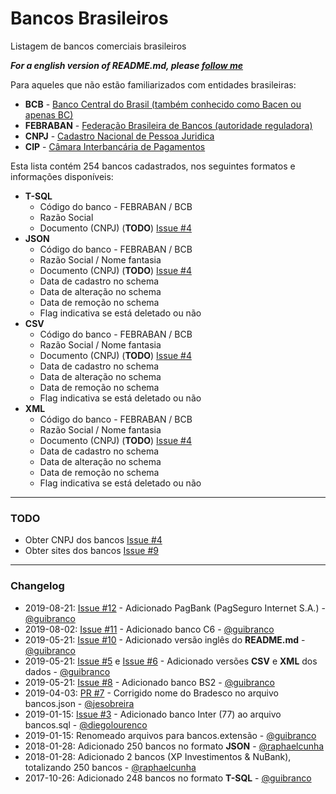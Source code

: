 # Bancos Brasileiros
Listagem de bancos comerciais brasileiros

***For a english version of README.md, please [follow me](https://github.com/guibranco/BancosBrasileiros/blob/master/README.en.md)***

Para aqueles que não estão familiarizados com entidades brasileiras:
- **BCB** - [Banco Central do Brasil (também conhecido como Bacen ou apenas BC)](https://www.bcb.gov.br/)
- **FEBRABAN** - [Federação Brasileira de Bancos (autoridade reguladora)](https://portal.febraban.org.br)
- **CNPJ** - [Cadastro Nacional de Pessoa Juridica](http://receita.economia.gov.br/orientacao/tributaria/cadastros/consultas-cnpj)
- **CIP** - [Câmara Interbancária de Pagamentos](https://www.cip-bancos.org.br)

Esta lista contém 254 bancos cadastrados, nos seguintes formatos e informações disponíveis:

 - **T-SQL**
    - Código do banco - FEBRABAN / BCB
    - Razão Social
    - Documento (CNPJ) (**TODO**) [Issue #4](https://github.com/guibranco/BancosBrasileiros/issues/4)
 - **JSON**
    - Código do banco - FEBRABAN / BCB
    - Razão Social / Nome fantasia
    - Documento (CNPJ) (**TODO**) [Issue #4](https://github.com/guibranco/BancosBrasileiros/issues/4)
    - Data de cadastro no schema
    - Data de alteração no schema
    - Data de remoção no schema
    - Flag indicativa se está deletado ou não
- **CSV**
    - Código do banco - FEBRABAN / BCB
    - Razão Social / Nome fantasia
    - Documento (CNPJ) (**TODO**) [Issue #4](https://github.com/guibranco/BancosBrasileiros/issues/4)
    - Data de cadastro no schema
    - Data de alteração no schema
    - Data de remoção no schema
    - Flag indicativa se está deletado ou não
- **XML**
    - Código do banco - FEBRABAN / BCB
    - Razão Social / Nome fantasia
    - Documento (CNPJ) (**TODO**) [Issue #4](https://github.com/guibranco/BancosBrasileiros/issues/4)
    - Data de cadastro no schema
    - Data de alteração no schema
    - Data de remoção no schema
    - Flag indicativa se está deletado ou não
---

### TODO

- Obter CNPJ dos bancos [Issue #4](https://github.com/guibranco/BancosBrasileiros/issues/4)
- Obter sites dos bancos [Issue #9](https://github.com/guibranco/BancosBrasileiros/issues/9)

---
### Changelog

- 2019-08-21: [Issue #12](https://github.com/guibranco/BancosBrasileiros/issues/12) - Adicionado PagBank (PagSeguro Internet S.A.) - [@guibranco](https://github.com/guibranco)
- 2019-08-02: [Issue #11](https://github.com/guibranco/BancosBrasileiros/issues/11) - Adicionado banco C6 - [@guibranco](https://github.com/guibranco)
- 2019-05-21: [Issue #10](https://github.com/guibranco/BancosBrasileiros/issues/10) - Adicionado versão inglês do **README.md** - [@guibranco](https://github.com/guibranco)
- 2019-05-21: [Issue #5](https://github.com/guibranco/BancosBrasileiros/issues/5) e [Issue #6](https://github.com/guibranco/BancosBrasileiros/issues/6) - Adicionado versões **CSV** e **XML** dos dados - [@guibranco](https://github.com/guibranco)
- 2019-05-21: [Issue #8](https://github.com/guibranco/BancosBrasileiros/issues/8) - Adicionado banco BS2 - [@guibranco](https://github.com/guibranco)
- 2019-04-03: [PR #7](https://github.com/guibranco/BancosBrasileiros/pull/7) - Corrigido nome do Bradesco no arquivo bancos.json - [@jesobreira](https://github.com/jesobreira)
- 2019-01-15: [Issue #3](https://github.com/guibranco/BancosBrasileiros/issues/3) - Adicionado banco Inter (77) ao arquivo bancos.sql - [@diegolourenco](https://github.com/DiegoLourenco)
- 2019-01-15: Renomeado arquivos para bancos.extensão - [@guibranco](https://github.com/guibranco)
- 2018-01-28: Adicionado 250 bancos no formato **JSON** - [@raphaelcunha](https://github.com/raphaelcunha)
- 2018-01-28: Adicionado 2 bancos (XP Investimentos & NuBank), totalizando 250 bancos - [@raphaelcunha](https://github.com/raphaelcunha)
- 2017-10-26: Adicionado 248 bancos no formato **T-SQL** - [@guibranco](https://github.com/guibranco)
